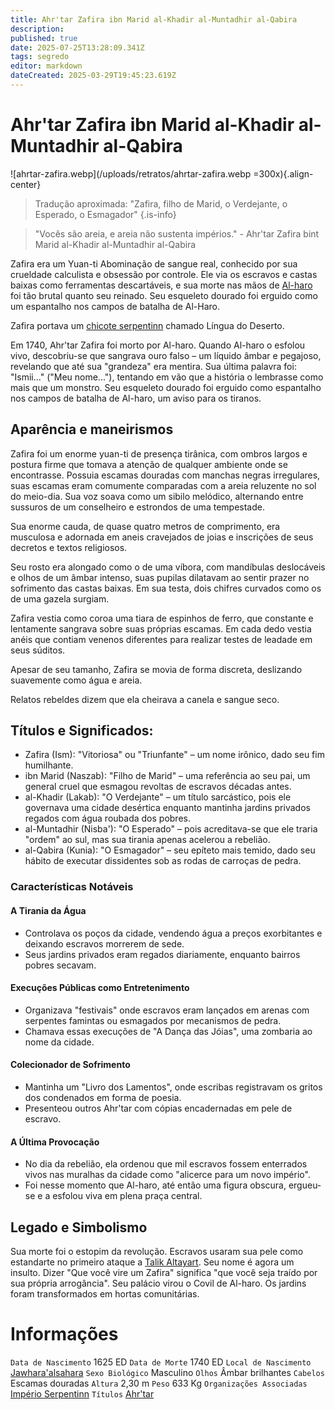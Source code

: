 ```yaml
---
title: Ahr'tar Zafira ibn Marid al-Khadir al-Muntadhir al-Qabira
description: 
published: true
date: 2025-07-25T13:28:09.341Z
tags: segredo
editor: markdown
dateCreated: 2025-03-29T19:45:23.619Z
---
```


# Ahr'tar Zafira ibn Marid al-Khadir al-Muntadhir al-Qabira

![ahrtar-zafira.webp](/uploads/retratos/ahrtar-zafira.webp =300x){.align-center}

> Tradução aproximada: "Zafira, filho de Marid, o Verdejante, o Esperado, o Esmagador"
{.is-info}

> "Vocês são areia, e areia não sustenta impérios."
> \- Ahr'tar Zafira bint Marid al-Khadir al-Muntadhir al-Qabira

Zafira era um Yuan-ti Abominação de sangue real, conhecido por sua crueldade calculista e obsessão por controle. Ele via os escravos e castas baixas como ferramentas descartáveis, e sua morte nas mãos de [Al-haro](/individuos/al-haro) foi tão brutal quanto seu reinado. Seu esqueleto dourado foi erguido como um espantalho nos campos de batalha de Al-Haro.

Zafira portava um [chicote serpentinn]() chamado Língua do Deserto.

Em 1740, Ahr'tar Zafira foi morto por Al-haro. Quando Al-haro o esfolou vivo, descobriu-se que sangrava ouro falso – um líquido âmbar e pegajoso, revelando que até sua "grandeza" era mentira. Sua última palavra foi:
"Ismii..." ("Meu nome..."), tentando em vão que a história o lembrasse como mais que um monstro. Seu esqueleto dourado foi erguido como espantalho nos campos de batalha de Al-haro, um aviso para os tiranos.


## Aparência e maneirismos

Zafira foi um enorme yuan-ti de presença tirânica, com ombros largos e postura firme que tomava a atenção de qualquer ambiente onde se encontrasse. Possuia escamas douradas com manchas negras irregulares, suas escamas eram comumente comparadas com a areia reluzente no sol do meio-dia. Sua voz soava como um sibilo melódico, alternando entre sussuros de um conselheiro e estrondos de uma tempestade.

Sua enorme cauda, de quase quatro metros de comprimento, era musculosa e adornada em aneis cravejados de joias e inscrições de seus decretos e textos religiosos.

Seu rosto era alongado como o de uma víbora, com mandíbulas deslocáveis e olhos de um âmbar intenso, suas pupilas dilatavam ao sentir prazer no sofrimento das castas baixas. Em sua testa, dois chifres curvados como os de uma gazela surgiam.

Zafira vestia como coroa uma tiara de espinhos de ferro, que constante e lentamente sangrava sobre suas próprias escamas. Em cada dedo vestia anéis que contiam venenos diferentes para realizar testes de leadade em seus súditos.

Apesar de seu tamanho, Zafira se movia de forma discreta, deslizando suavemente como água e areia. 

Relatos rebeldes dizem que ela cheirava a canela e sangue seco.

## Títulos e Significados:

- Zafira (Ism): "Vitoriosa" ou "Triunfante" – um nome irônico, dado seu fim humilhante.
- ibn Marid (Naszab): "Filho de Marid" – uma referência ao seu pai, um general cruel que esmagou revoltas de escravos décadas antes.
- al-Khadir (Lakab): "O Verdejante" – um título sarcástico, pois ele governava uma cidade desértica enquanto mantinha jardins privados regados com água roubada dos pobres.
- al-Muntadhir (Nisba'): "O Esperado" – pois acreditava-se que ele traria "ordem" ao sul, mas sua tirania apenas acelerou a rebelião.
- al-Qabira (Kunia): "O Esmagador" – seu epíteto mais temido, dado seu hábito de executar dissidentes sob as rodas de carroças de pedra.

### Características Notáveis

#### A Tirania da Água

- Controlava os poços da cidade, vendendo água a preços exorbitantes e deixando escravos morrerem de sede. 
- Seus jardins privados eram regados diariamente, enquanto bairros pobres secavam. 

#### Execuções Públicas como Entretenimento

- Organizava "festivais" onde escravos eram lançados em arenas com serpentes famintas ou esmagados por mecanismos de pedra.
- Chamava essas execuções de "A Dança das Jóias", uma zombaria ao nome da cidade.

#### Colecionador de Sofrimento

- Mantinha um "Livro dos Lamentos", onde escribas registravam os gritos dos condenados em forma de poesia.
- Presenteou outros Ahr'tar com cópias encadernadas em pele de escravo.

#### A Última Provocação

- No dia da rebelião, ela ordenou que mil escravos fossem enterrados vivos nas muralhas da cidade como "alicerce para um novo império".
- Foi nesse momento que Al-haro, até então uma figura obscura, ergueu-se e a esfolou viva em plena praça central.

## Legado e Simbolismo

Sua morte foi o estopim da revolução. Escravos usaram sua pele como estandarte no primeiro ataque a [Talik Altayart](/lugares/plano-material/drafeon/sudeste-de-drafeon/talik-altayart). Seu nome é agora um insulto. Dizer "Que você vire um Zafira" significa "que você seja traído por sua própria arrogância". 
Seu palácio virou o Covil de Al-haro. Os jardins foram transformados em hortas comunitárias.

# Informações
`Data de Nascimento` 1625 ED
`Data de Morte` 1740 ED
`Local de Nascimento` [Jawhara'alsahara](/lugares/plano-material/drafeon/sudeste-de-drafeon/jawharaalsahara)
`Sexo Biológico` Masculino
`Olhos` Âmbar brilhantes
`Cabelos` Escamas douradas
`Altura` 2,30 m
`Peso` 633 Kg
`Organizações Associadas` [Império Serpentinn](/faccoes/nacoes/imperio-serpentinn)
`Títulos` [Ahr'tar](/rankings-e-titulos/imperio-serpentinn/ahrtar)